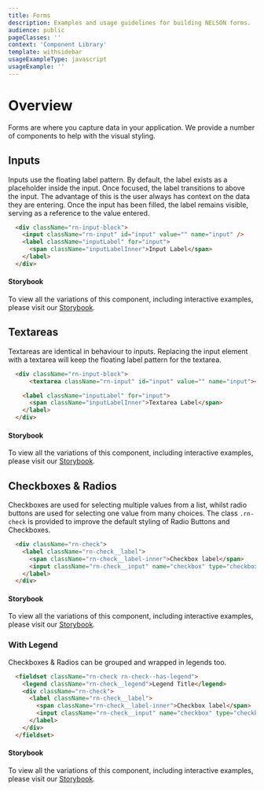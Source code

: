 ```yaml
---
title: Forms
description: Examples and usage guidelines for building NELSON forms.
audience: public
pageClasses: ''
context: 'Component Library'
template: withsidebar
usageExampleType: javascript
usageExample: ''
---
```


# Overview

Forms are where you capture data in your application. We provide a number of components to help with the visual styling.

## Inputs

Inputs use the floating label pattern. By default, the label exists as a placeholder inside the input. Once focused, the label transitions to above the input. The advantage of this is the user always has context on the data they are entering. Once the input has been filled, the label remains visible, serving as a reference to the value entered. 


```html
  <div className="rn-input-block">    
    <input className="rn-input" id="input" value="" name="input" />
    <label className="inputLabel" for="input">
      <span className="inputLabelInner">Input Label</span>
    </label>
  </div>
```

#### Storybook

To view all the variations of this component, including interactive examples, please visit our [Storybook](https://react-storybook.royalnavy.io/?selectedKind=Input&full=0&addons=0&stories=1&panelRight=0&addonPanel=storybook%2Factions%2Factions-panel&show-info=0&source=0).


## Textareas

Textareas are identical in behaviour to inputs. Replacing the input element with a textarea will keep the floating label pattern for the textarea.

```html
  <div className="rn-input-block">
      <textarea className="rn-input" id="input" value="" name="input"></textarea>

    <label className="inputLabel" for="input">
      <span className="inputLabelInner">Textarea Label</span>
    </label>
  </div>
```

#### Storybook

To view all the variations of this component, including interactive examples, please visit our [Storybook](https://react-storybook.royalnavy.io/?selectedKind=Input&selectedStory=TextArea&full=0&addons=0&stories=1&panelRight=0&addonPanel=storybook%2Factions%2Factions-panel&show-info=0&source=0).


## Checkboxes & Radios

Checkboxes are used for selecting multiple values from a list, whilst radio buttons are used for selecting one value from many choices. The class `.rn-check` is provided to improve the default styling of Radio Buttons and Checkboxes.

```html
  <div className="rn-check">
    <label className="rn-check__label">
      <span className="rn-check__label-inner">Checkbox label</span>
      <input className="rn-check__input" name="checkbox" type="checkbox" value="" />
    </label>
  </div>
```

#### Storybook

To view all the variations of this component, including interactive examples, please visit our [Storybook](https://react-storybook.royalnavy.io/?selectedKind=Checkboxes&full=0&addons=0&stories=1&panelRight=0&addonPanel=storybook%2Factions%2Factions-panel&show-info=0&source=0).


### With Legend

Checkboxes & Radios can be grouped and wrapped in legends too.

```html
  <fieldset className="rn-check rn-check--has-legend">
    <legend className="rn-check__legend">Legend Title</legend>
    <div className="rn-check">
      <label className="rn-check__label">
        <span className="rn-check__label-inner">Checkbox label</span>
        <input className="rn-check__input" name="checkbox" type="checkbox" value="" />
      </label>
    </div>
  </fieldset>
```

#### Storybook

To view all the variations of this component, including interactive examples, please visit our [Storybook](https://react-storybook.royalnavy.io/?selectedKind=Checkboxes&selectedStory=Legend&full=0&addons=0&stories=1&panelRight=0&addonPanel=0).